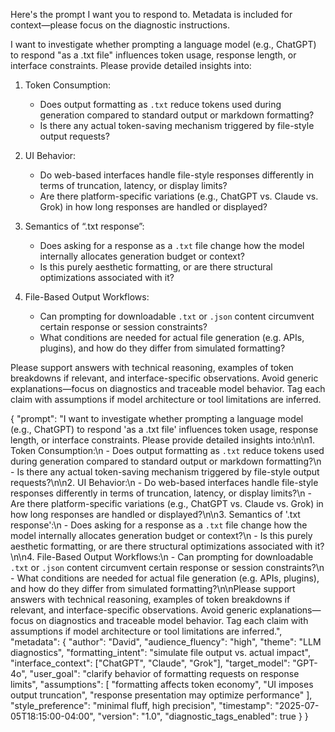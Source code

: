Here's the prompt I want you to respond to. Metadata is included for context—please focus on the diagnostic instructions.

I want to investigate whether prompting a language model (e.g., ChatGPT) to respond "as a .txt file" influences token usage, response length, or interface constraints. Please provide detailed insights into:

1. Token Consumption:
   - Does output formatting as `.txt` reduce tokens used during generation compared to standard output or markdown formatting?
   - Is there any actual token-saving mechanism triggered by file-style output requests?

2. UI Behavior:
   - Do web-based interfaces handle file-style responses differently in terms of truncation, latency, or display limits?
   - Are there platform-specific variations (e.g., ChatGPT vs. Claude vs. Grok) in how long responses are handled or displayed?

3. Semantics of “.txt response”:
   - Does asking for a response as a `.txt` file change how the model internally allocates generation budget or context?
   - Is this purely aesthetic formatting, or are there structural optimizations associated with it?

4. File-Based Output Workflows:
   - Can prompting for downloadable `.txt` or `.json` content circumvent certain response or session constraints?
   - What conditions are needed for actual file generation (e.g. APIs, plugins), and how do they differ from simulated formatting?

Please support answers with technical reasoning, examples of token breakdowns if relevant, and interface-specific observations. Avoid generic explanations—focus on diagnostics and traceable model behavior. Tag each claim with assumptions if model architecture or tool limitations are inferred.

{
  "prompt": "I want to investigate whether prompting a language model (e.g., ChatGPT) to respond 'as a .txt file' influences token usage, response length, or interface constraints. Please provide detailed insights into:\n\n1. Token Consumption:\n   - Does output formatting as `.txt` reduce tokens used during generation compared to standard output or markdown formatting?\n   - Is there any actual token-saving mechanism triggered by file-style output requests?\n\n2. UI Behavior:\n   - Do web-based interfaces handle file-style responses differently in terms of truncation, latency, or display limits?\n   - Are there platform-specific variations (e.g., ChatGPT vs. Claude vs. Grok) in how long responses are handled or displayed?\n\n3. Semantics of '.txt response':\n   - Does asking for a response as a `.txt` file change how the model internally allocates generation budget or context?\n   - Is this purely aesthetic formatting, or are there structural optimizations associated with it?\n\n4. File-Based Output Workflows:\n   - Can prompting for downloadable `.txt` or `.json` content circumvent certain response or session constraints?\n   - What conditions are needed for actual file generation (e.g. APIs, plugins), and how do they differ from simulated formatting?\n\nPlease support answers with technical reasoning, examples of token breakdowns if relevant, and interface-specific observations. Avoid generic explanations—focus on diagnostics and traceable model behavior. Tag each claim with assumptions if model architecture or tool limitations are inferred.",
  "metadata": {
    "author": "David",
    "audience_fluency": "high",
    "theme": "LLM diagnostics",
    "formatting_intent": "simulate file output vs. actual impact",
    "interface_context": ["ChatGPT", "Claude", "Grok"],
    "target_model": "GPT-4o",
    "user_goal": "clarify behavior of formatting requests on response limits",
    "assumptions": [
      "formatting affects token economy",
      "UI imposes output truncation",
      "response presentation may optimize performance"
    ],
    "style_preference": "minimal fluff, high precision",
    "timestamp": "2025-07-05T18:15:00-04:00",
    "version": "1.0",
    "diagnostic_tags_enabled": true
  }
}
